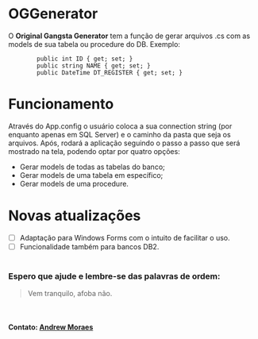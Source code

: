 # OGGenerator
O <b>Original Gangsta Generator</b> tem a função de gerar arquivos .cs com as models de sua tabela ou procedure do DB. Exemplo:
<br>
```
        public int ID { get; set; }
        public string NAME { get; set; }
        public DateTime DT_REGISTER { get; set; }
```
# Funcionamento
Através do App.config o usuário coloca a sua connection string (por enquanto apenas em SQL Server) e o caminho da pasta que seja os arquivos.
Após, rodará a aplicação seguindo o passo a passo que será mostrado na tela, podendo optar por quatro opções:
<ul>
  <li>Gerar models de todas as tabelas do banco;</li>
  <li>Gerar models de uma tabela em específico;</li>
  <li>Gerar models de uma procedure.</li>
</ul>

# Novas atualizações
- [ ] Adaptação para Windows Forms com o intuito de facilitar o uso.
- [ ] Funcionalidade também para bancos DB2.
<br><br>
<h3>Espero que ajude e lembre-se das palavras de ordem:</h3>
<blockquote>Vem tranquilo, afoba não.</blockquote>
<br>
<h4>Contato: <a href="https://www.linkedin.com/in/andrew-moraes-93861b142/">Andrew Moraes</a></h4>
